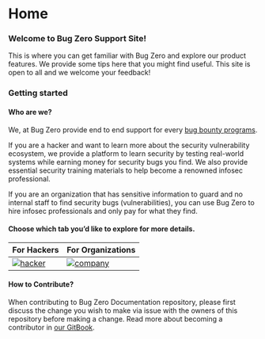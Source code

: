 # Home

### Welcome to Bug Zero Support Site!

This is where you can get familiar with Bug Zero and explore our product features. We provide some tips here that you might find useful. This site is open to all and we welcome your feedback!

### Getting started <a href="#getting-started" id="getting-started"></a>

#### Who are we? <a href="#who-are-we" id="who-are-we"></a>

We, at Bug Zero provide end to end support for every [bug bounty programs](bug-bounty-program/).

If you are a hacker and want to learn more about the security vulnerability ecosystem, we provide a platform to learn security by testing real-world systems while earning money for security bugs you find. We also provide essential security training materials to help become a renowned infosec professional.

If you are an organization that has sensitive information to guard and no internal staff to find security bugs (vulnerabilities), you can use Bug Zero to hire infosec professionals and only pay for what they find.

#### Choose which tab you’d like to explore for more details. <a href="#choose-which-tab-youd-like-to-explore-for-more-details" id="choose-which-tab-youd-like-to-explore-for-more-details"></a>

| For Hackers                                                                                                                                     | For Organizations                                                                                                                                |
| ----------------------------------------------------------------------------------------------------------------------------------------------- | ------------------------------------------------------------------------------------------------------------------------------------------------ |
| [![hacker](https://scorelab.org/bugzero-supports/assets/images/image\_hack.png)](https://www.scorelab.org/bugzero-supports/docs/hacker-support) | [![company](https://scorelab.org/bugzero-supports/assets/images/image.png)](https://www.scorelab.org/bugzero-supports/docs/organization-support) |

#### How to Contribute? <a href="#how-to-contribute" id="how-to-contribute"></a>

When contributing to Bug Zero Documentation repository, please first discuss the change you wish to make via issue with the owners of this repository before making a change. Read more about becoming a contributor in [our GitBook](https://app.gitbook.com/s/gZAOy3TLp8cJSb4yyJtY/).
